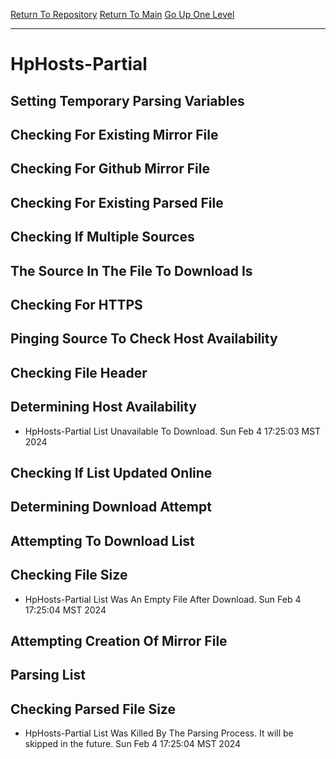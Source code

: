 [Return To Repository](https://github.com/DigitalWarrior/piholeparser/)
[Return To Main](https://github.com/DigitalWarrior/piholeparser/blob/master/RecentRunLogs/Mainlog.md)
[Go Up One Level](https://github.com/DigitalWarrior/piholeparser/blob/master/RecentRunLogs/TopLevelScripts/30-Processing-External-Blacklists.md)
____________________________________
# HpHosts-Partial
## Setting Temporary Parsing Variables
## Checking For Existing Mirror File
## Checking For Github Mirror File
## Checking For Existing Parsed File
## Checking If Multiple Sources
## The Source In The File To Download Is
## Checking For HTTPS
## Pinging Source To Check Host Availability
## Checking File Header
## Determining Host Availability
* HpHosts-Partial List Unavailable To Download. Sun Feb  4 17:25:03 MST 2024
## Checking If List Updated Online
## Determining Download Attempt
## Attempting To Download List
## Checking File Size
* HpHosts-Partial List Was An Empty File After Download. Sun Feb  4 17:25:04 MST 2024
## Attempting Creation Of Mirror File
## Parsing List
## Checking Parsed File Size
* HpHosts-Partial List Was Killed By The Parsing Process. It will be skipped in the future. Sun Feb  4 17:25:04 MST 2024
